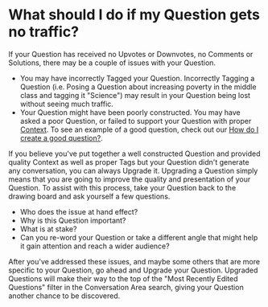 # What should I do if my Question gets no traffic? #
If your Question has received no Upvotes or Downvotes, no Comments or Solutions, 
there may be a couple of issues with your Question.

- You may have incorrectly Tagged your Question. Incorrectly Tagging a Question 
  (i.e. Posing a Question about increasing poverty in the middle class and 
  tagging it "Science") may result in your Question being lost without seeing 
  much traffic.
- Your Question might have been poorly constructed. You may have asked a poor 
  Question, or failed to support your Question with proper [Context][2]. To see an 
  example of a good question, check out our [How do I create a good question?][1].

If you believe you've put together a well constructed Question and provided 
quality Context as well as proper Tags but your Question didn't generate any 
conversation, you can always Upgrade it. Upgrading a Question 
simply means that you are going to improve the quality and presentation of your 
Question. To assist with this process, take your Question back to the drawing 
board and ask yourself a few questions.

- Who does the issue at hand effect?
- Why is this Question important?
- What is at stake?
- Can you re-word your Question or take a different angle that might help it 
  gain attention and reach a wider audience?

After you've addressed these issues, and maybe some others that are more 
specific to your Question, go ahead and Upgrade your Question. Upgraded 
Questions will make their way to the top of the "Most Recently Edited 
Questions" filter in the Conversation Area search, giving your Question 
another chance to be discovered.


[1]: /help/questions/good_question/
[2]: /help/questions/context/
